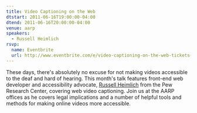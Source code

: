```yaml
---
title: Video Captioning on the Web
dtstart: 2011-06-16T19:00:00-04:00
dtend: 2011-06-16T20:00:00-04:00
venue: aarp
speakers:
  - Russell Heimlich
rsvp:
  name: Eventbrite
  url: http://www.eventbrite.com/e/video-captioning-on-the-web-tickets-1771066307
---
```


These days, there's absolutely no excuse for not making videos accessible to the deaf and hard of hearing. This month's talk features front-end web developer and accessibility advocate, [Russell Heimlich](http://www.russellheimlich.com/blog/) from the Pew Research Center, covering web video captioning. Join us at the AARP offices as he covers legal implications and a number of helpful tools and methods for making online videos more accessible.